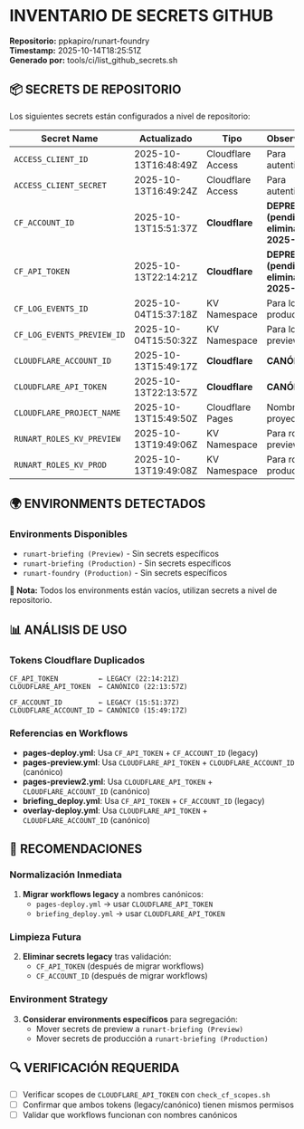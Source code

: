 # INVENTARIO DE SECRETS GITHUB
**Repositorio:** ppkapiro/runart-foundry  
**Timestamp:** 2025-10-14T18:25:51Z  
**Generado por:** tools/ci/list_github_secrets.sh

## 📦 SECRETS DE REPOSITORIO
Los siguientes secrets están configurados a nivel de repositorio:

| Secret Name | Actualizado | Tipo | Observaciones |
|-------------|-------------|------|---------------|
| `ACCESS_CLIENT_ID` | 2025-10-13T16:48:49Z | Cloudflare Access | Para autenticación |
| `ACCESS_CLIENT_SECRET` | 2025-10-13T16:49:24Z | Cloudflare Access | Para autenticación |
| `CF_ACCOUNT_ID` | 2025-10-13T15:51:37Z | **Cloudflare** | **DEPRECATED (pendiente eliminación 2025-10-28)** |
| `CF_API_TOKEN` | 2025-10-13T22:14:21Z | **Cloudflare** | **DEPRECATED (pendiente eliminación 2025-10-28)** |
| `CF_LOG_EVENTS_ID` | 2025-10-04T15:37:18Z | KV Namespace | Para logs en producción |
| `CF_LOG_EVENTS_PREVIEW_ID` | 2025-10-04T15:50:32Z | KV Namespace | Para logs en preview |
| `CLOUDFLARE_ACCOUNT_ID` | 2025-10-13T15:49:17Z | **Cloudflare** | **CANÓNICO** |
| `CLOUDFLARE_API_TOKEN` | 2025-10-13T22:13:57Z | **Cloudflare** | **CANÓNICO** |
| `CLOUDFLARE_PROJECT_NAME` | 2025-10-13T15:49:50Z | Cloudflare Pages | Nombre del proyecto |
| `RUNART_ROLES_KV_PREVIEW` | 2025-10-13T19:49:06Z | KV Namespace | Para roles en preview |
| `RUNART_ROLES_KV_PROD` | 2025-10-13T19:49:08Z | KV Namespace | Para roles en producción |

## 🌍 ENVIRONMENTS DETECTADOS

### Environments Disponibles
- `runart-briefing (Preview)` - Sin secrets específicos
- `runart-briefing (Production)` - Sin secrets específicos  
- `runart-foundry (Production)` - Sin secrets específicos

**📝 Nota:** Todos los environments están vacíos, utilizan secrets a nivel de repositorio.

## 📊 ANÁLISIS DE USO

### Tokens Cloudflare Duplicados
```
CF_API_TOKEN          ← LEGACY (22:14:21Z)
CLOUDFLARE_API_TOKEN  ← CANÓNICO (22:13:57Z)

CF_ACCOUNT_ID         ← LEGACY (15:51:37Z)
CLOUDFLARE_ACCOUNT_ID ← CANÓNICO (15:49:17Z)
```

### Referencias en Workflows
- **pages-deploy.yml**: Usa `CF_API_TOKEN` + `CF_ACCOUNT_ID` (legacy)
- **pages-preview.yml**: Usa `CLOUDFLARE_API_TOKEN` + `CLOUDFLARE_ACCOUNT_ID` (canónico)
- **pages-preview2.yml**: Usa `CLOUDFLARE_API_TOKEN` + `CLOUDFLARE_ACCOUNT_ID` (canónico)
- **briefing_deploy.yml**: Usa `CF_API_TOKEN` + `CF_ACCOUNT_ID` (legacy)
- **overlay-deploy.yml**: Usa `CLOUDFLARE_API_TOKEN` + `CLOUDFLARE_ACCOUNT_ID` (canónico)

## 🎯 RECOMENDACIONES

### Normalización Inmediata
1. **Migrar workflows legacy** a nombres canónicos:
   - `pages-deploy.yml` → usar `CLOUDFLARE_API_TOKEN`
   - `briefing_deploy.yml` → usar `CLOUDFLARE_API_TOKEN`

### Limpieza Futura
2. **Eliminar secrets legacy** tras validación:
   - `CF_API_TOKEN` (después de migrar workflows)
   - `CF_ACCOUNT_ID` (después de migrar workflows)

### Environment Strategy
3. **Considerar environments específicos** para segregación:
   - Mover secrets de preview a `runart-briefing (Preview)`
   - Mover secrets de producción a `runart-briefing (Production)`

## 🔍 VERIFICACIÓN REQUERIDA
- [ ] Verificar scopes de `CLOUDFLARE_API_TOKEN` con `check_cf_scopes.sh`
- [ ] Confirmar que ambos tokens (legacy/canónico) tienen mismos permisos
- [ ] Validar que workflows funcionan con nombres canónicos